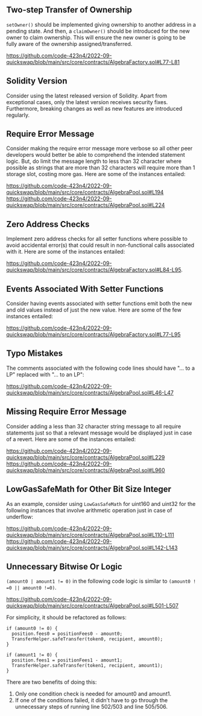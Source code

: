 ## Two-step Transfer of Ownership
`setOwner()` should be implemented giving ownership to another address in a pending state. And then, a `claimOwner()` should be introduced for the new owner to claim ownership. This will ensure the new owner is going to be fully aware of the ownership assigned/transferred.

https://github.com/code-423n4/2022-09-quickswap/blob/main/src/core/contracts/AlgebraFactory.sol#L77-L81

## Solidity Version
Consider using the latest released version of Solidity. Apart from exceptional cases, only the latest version receives security fixes. Furthermore, breaking changes as well as new features are introduced regularly.

## Require Error Message
Consider making the require error message more verbose so all other peer developers would better be able to comprehend the intended statement logic. But, do limit the message length to less than 32 character where possible as strings that are more than 32 characters will require more than 1 storage slot, costing more gas. Here are some of the instances entailed:

https://github.com/code-423n4/2022-09-quickswap/blob/main/src/core/contracts/AlgebraPool.sol#L194
https://github.com/code-423n4/2022-09-quickswap/blob/main/src/core/contracts/AlgebraPool.sol#L224

## Zero Address Checks
Implement zero address checks for all setter functions where possible to avoid accidental error(s) that could result in non-functional calls associated with it. Here are some of the instances entailed:

https://github.com/code-423n4/2022-09-quickswap/blob/main/src/core/contracts/AlgebraFactory.sol#L84-L95.

## Events Associated With Setter Functions
Consider having events associated with setter functions emit both the new and old values instead of just the new value. Here are some of the few instances entailed:

https://github.com/code-423n4/2022-09-quickswap/blob/main/src/core/contracts/AlgebraFactory.sol#L77-L95

## Typo Mistakes
The comments associated with the following code lines should have "... to a LP" replaced with "... to an LP":

https://github.com/code-423n4/2022-09-quickswap/blob/main/src/core/contracts/AlgebraPool.sol#L46-L47

## Missing Require Error Message
Consider adding a less than 32 character string message to all require statements just so that a relevant message would be displayed just in case of a revert. Here are some of the instances entailed:

https://github.com/code-423n4/2022-09-quickswap/blob/main/src/core/contracts/AlgebraPool.sol#L229
https://github.com/code-423n4/2022-09-quickswap/blob/main/src/core/contracts/AlgebraPool.sol#L960

## LowGasSafeMath for Other Bit Size Integer
As an example, consider using `LowGasSafeMath` for uint160 and uint32 for the following instances that involve arithmetic operation just in case of underflow:

https://github.com/code-423n4/2022-09-quickswap/blob/main/src/core/contracts/AlgebraPool.sol#L110-L111
https://github.com/code-423n4/2022-09-quickswap/blob/main/src/core/contracts/AlgebraPool.sol#L142-L143

## Unnecessary Bitwise Or Logic
`(amount0 | amount1 != 0)` in the following code logic is similar to `(amount0 ! =0 || amount0 !=0)`.

https://github.com/code-423n4/2022-09-quickswap/blob/main/src/core/contracts/AlgebraPool.sol#L501-L507

For simplicity, it should be refactored as follows:

```
if (amount0 != 0) {
  position.fees0 = positionFees0 - amount0;
  TransferHelper.safeTransfer(token0, recipient, amount0);
}

if (amount1 != 0) {
  position.fees1 = positionFees1 - amount1;
  TransferHelper.safeTransfer(token1, recipient, amount1);
}
``` 
There are two benefits of doing this:
1. Only one condition check is needed for amount0 and amount1.
2. If one of the conditions failed, it didn't have to go through the unnecessary steps of running line 502/503 and line 505/506.